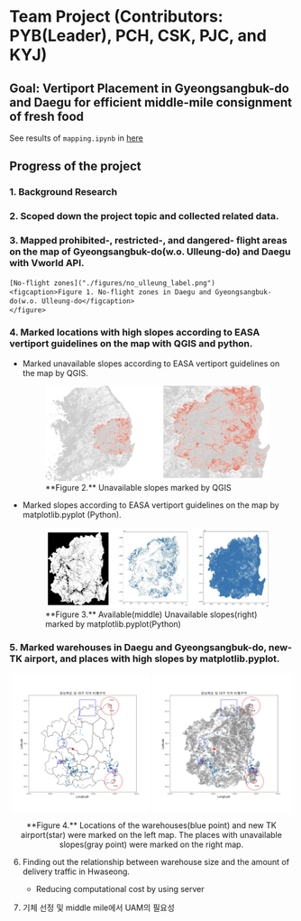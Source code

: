 # Team Project (Contributors: PYB(Leader), PCH, CSK, PJC, and KYJ)
## Goal: Vertiport Placement in Gyeongsangbuk-do and Daegu for efficient middle-mile consignment of fresh food
See results of `mapping.ipynb` in [here](https://nbviewer.org/github/HowveYoobin/Big_Data_Design/blob/main/Team_project/mapping.ipynb)

## Progress of the project
### 1. Background Research
### 2. Scoped down the project topic and collected related data.
### 3. Mapped prohibited-, restricted-, and dangered- flight areas on the map of Gyeongsangbuk-do(w.o. Ulleung-do) and Daegu with Vworld API.
    
    [No-flight zones]("./figures/no_ulleung_label.png")
    <figcaption>Figure 1. No-flight zones in Daegu and Gyeongsangbuk-do(w.o. Ulleung-do</figcaption>
    </figure>
    
### 4. Marked locations with high slopes according to EASA vertiport guidelines on the map with QGIS and python.
* Marked unavailable slopes according to EASA vertiport guidelines on the map by QGIS.
    <figure>
    <img src="./figures/slope.png" alt="Unavailable slope(QGIS)"/>
    <figcaption>**Figure 2.** Unavailable slopes marked by QGIS </figcaption>
    </figure>
* Marked slopes according to EASA vertiport guidelines on the map by matplotlib.pyplot (Python).
    <figure>
    <img src="./figures/slope_python.png" alt=Unavailable slope(python)"/>
    <figcaption>**Figure 3.** Available(middle) Unavailable slopes(right) marked by matplotlib.pyplot(Python)</figcaption>
    </figure> 

### 5. Marked warehouses in Daegu and Gyeongsangbuk-do, new-TK airport, and places with high slopes by matplotlib.pyplot.
<p align="center">
  <img src="./figures/warehouse+airport.png" align="center" width="49%">
  <img src="./figures/warehouse+airport+slope.png" align="center" width="49%">
  <figcaption align="center">**Figure 4.** Locations of the warehouses(blue point) and new TK airport(star) were marked on the left map. The places with unavailable slopes(gray point) were marked on the right map.</figcaption>
</p>

6. Finding out the relationship between warehouse size and the amount of delivery traffic in Hwaseong.
   * Reducing computational cost by using server
  
6. 기체 선정 및 middle mile에서 UAM의 필요성
